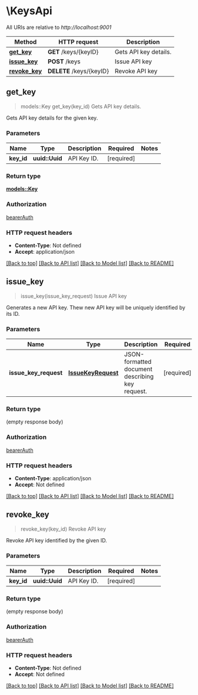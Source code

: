 # \KeysApi

All URIs are relative to *http://localhost:9001*

Method | HTTP request | Description
------------- | ------------- | -------------
[**get_key**](KeysApi.md#get_key) | **GET** /keys/{keyID} | Gets API key details.
[**issue_key**](KeysApi.md#issue_key) | **POST** /keys | Issue API key
[**revoke_key**](KeysApi.md#revoke_key) | **DELETE** /keys/{keyID} | Revoke API key



## get_key

> models::Key get_key(key_id)
Gets API key details.

Gets API key details for the given key. 

### Parameters


Name | Type | Description  | Required | Notes
------------- | ------------- | ------------- | ------------- | -------------
**key_id** | **uuid::Uuid** | API Key ID. | [required] |

### Return type

[**models::Key**](Key.md)

### Authorization

[bearerAuth](../README.md#bearerAuth)

### HTTP request headers

- **Content-Type**: Not defined
- **Accept**: application/json

[[Back to top]](#) [[Back to API list]](../README.md#documentation-for-api-endpoints) [[Back to Model list]](../README.md#documentation-for-models) [[Back to README]](../README.md)


## issue_key

> issue_key(issue_key_request)
Issue API key

Generates a new API key. Thew new API key will be uniquely identified by its ID. 

### Parameters


Name | Type | Description  | Required | Notes
------------- | ------------- | ------------- | ------------- | -------------
**issue_key_request** | [**IssueKeyRequest**](IssueKeyRequest.md) | JSON-formatted document describing key request. | [required] |

### Return type

 (empty response body)

### Authorization

[bearerAuth](../README.md#bearerAuth)

### HTTP request headers

- **Content-Type**: application/json
- **Accept**: Not defined

[[Back to top]](#) [[Back to API list]](../README.md#documentation-for-api-endpoints) [[Back to Model list]](../README.md#documentation-for-models) [[Back to README]](../README.md)


## revoke_key

> revoke_key(key_id)
Revoke API key

Revoke API key identified by the given ID. 

### Parameters


Name | Type | Description  | Required | Notes
------------- | ------------- | ------------- | ------------- | -------------
**key_id** | **uuid::Uuid** | API Key ID. | [required] |

### Return type

 (empty response body)

### Authorization

[bearerAuth](../README.md#bearerAuth)

### HTTP request headers

- **Content-Type**: Not defined
- **Accept**: Not defined

[[Back to top]](#) [[Back to API list]](../README.md#documentation-for-api-endpoints) [[Back to Model list]](../README.md#documentation-for-models) [[Back to README]](../README.md)

